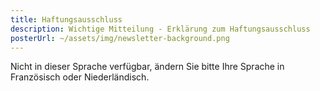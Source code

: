 ```yaml
---
title: Haftungsausschluss
description: Wichtige Mitteilung - Erklärung zum Haftungsausschluss  
posterUrl: ~/assets/img/newsletter-background.png
---
```


Nicht in dieser Sprache verfügbar, ändern Sie bitte Ihre Sprache in Französisch oder Niederländisch.
